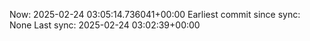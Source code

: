 Now: 2025-02-24 03:05:14.736041+00:00 Earliest commit since sync: None Last sync: 2025-02-24 03:02:39+00:00
